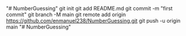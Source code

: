 "# NumberGuessing"  git init git add README.md git commit -m "first commit" git branch -M main git remote add origin https://github.com/enmanuel238/NumberGuessing.git git push -u origin main
"# NumberGuessing" 
